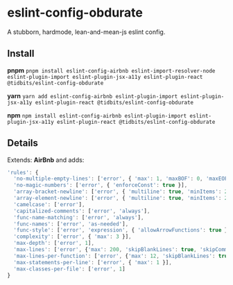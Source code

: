 # eslint-config-obdurate
A stubborn, hardmode, lean-and-mean-js eslint config.

## Install

**pnpm**
`pnpm install eslint-config-airbnb eslint-import-resolver-node eslint-plugin-import eslint-plugin-jsx-a11y eslint-plugin-react @tidbits/eslint-config-obdurate`

**yarn**
`yarn add eslint-config-airbnb eslint-plugin-import eslint-plugin-jsx-a11y eslint-plugin-react @tidbits/eslint-config-obdurate`

**npm**
`npm install eslint-config-airbnb eslint-plugin-import eslint-plugin-jsx-a11y eslint-plugin-react @tidbits/eslint-config-obdurate`

## Details

Extends: **AirBnb** and adds:

```js
'rules': {
  'no-multiple-empty-lines': ['error', { 'max': 1, 'maxBOF': 0, 'maxEOF': 1 }],
  'no-magic-numbers': ['error', { 'enforceConst': true }],
  'array-bracket-newline': ['error', { 'multiline': true, 'minItems': 2 }],
  'array-element-newline': ['error', { 'multiline': true, 'minItems': 2 }],
  'camelcase': ['error'],
  'capitalized-comments': ['error', 'always'],
  'func-name-matching': ['error', 'always'],
  'func-names': ['error', 'as-needed'],
  'func-style': ['error', 'expression', { 'allowArrowFunctions': true }],
  'complexity': ['error', { 'max': 3 }],
  'max-depth': ['error', 1],
  'max-lines': ['error', {'max': 200, 'skipBlankLines': true, 'skipComments': true}],
  'max-lines-per-function': ['error', {'max': 12, 'skipBlankLines': true, 'skipComments': true}],
  'max-statements-per-line': ['error', { 'max': 1 }],
  'max-classes-per-file': ['error', 1]
}
```
